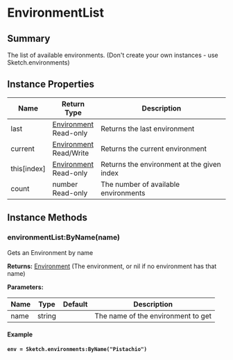 
# EnvironmentList

## Summary
The list of available environments. (Don't create your own instances - use Sketch.environments)


## Instance Properties

<table data-full-width="false">
<thead><tr><th>Name</th><th>Return Type</th><th>Description</th></tr></thead>
<tbody>
<tr><td>last</td><td><a href="environment.md">Environment</a><br>Read-only</td><td>Returns the last environment</td></tr>
<tr><td>current</td><td><a href="environment.md">Environment</a><br>Read/Write</td><td>Returns the current environment</td></tr>
<tr><td>this[index]</td><td><a href="environment.md">Environment</a><br>Read-only</td><td>Returns the environment at the given index</td></tr>
<tr><td>count</td><td>number<br>Read-only</td><td>The number of available environments</td></tr>
</tbody></table>




## Instance Methods

        
### environmentList:ByName(name)

Gets an Environment by name

**Returns:** <a href="environment.md">Environment</a>  (The environment, or nil if no environment has that name)


**Parameters:**

<table data-full-width="false">
<thead><tr><th>Name</th><th>Type</th><th>Default</th><th>Description</th></tr></thead>
<tbody><tr><td>name</td><td>string</td><td></td><td>The name of the environment to get</td></tr></tbody></table>




#### Example

<pre class="language-lua"><code class="lang-lua"><strong>env = Sketch.environments:ByName("Pistachio")</strong></code></pre>



    
